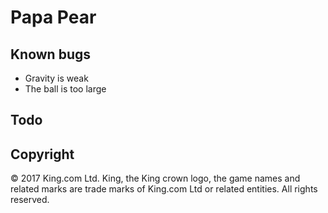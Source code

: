 # Papa Pear

## Known bugs
* Gravity is weak
* The ball is too large

## Todo


## Copyright
© 2017 King.com Ltd. King, the King crown logo, the game names and related marks are trade marks of King.com Ltd or related entities. All rights reserved.